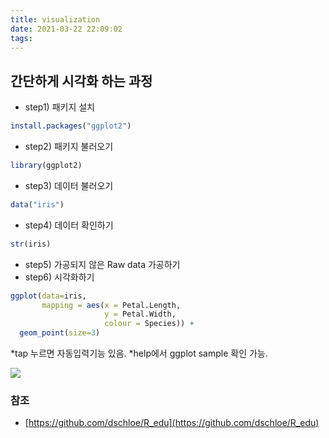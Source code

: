 ```yaml
---
title: visualization
date: 2021-03-22 22:09:02
tags:
---
```


## 간단하게 시각화 하는 과정
- step1) 패키지 설치
```r
install.packages("ggplot2")
```
- step2) 패키지 불러오기
```r
library(ggplot2)
```
- step3) 데이터 불러오기
```r
data("iris")
```
- step4) 데이터 확인하기
```r
str(iris)
```
- step5) 가공되지 않은 Raw data 가공하기
- step6) 시각화하기
```r
ggplot(data=iris, 
       mapping = aes(x = Petal.Length, 
                     y = Petal.Width,
                     colour = Species)) +
  geom_point(size=3)
```
*tap 누르면 자동입력기능 있음.
*help에서 ggplot sample 확인 가능.

![](/hueman_images/iris_data.png)

### 참조
- [https://github.com/dschloe/R_edu](https://github.com/dschloe/R_edu)
